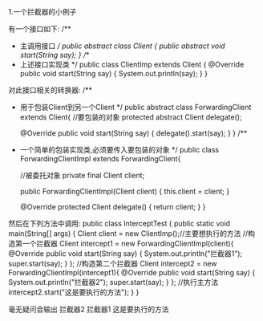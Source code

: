 1.一个拦截器的小例子

有一个接口如下:
/**
 * 主调用接口
 */
public abstract class Client {
    public abstract void start(String say);
}
/**
 * 上述接口实现类
 */
public class ClientImp extends Client {
    @Override
    public void start(String say) {
        System.out.println(say);
    }
}

对此接口相关的转换器:
/**
 * 用于包装Client到另一个Client
 */
public abstract class ForwardingClient extends Client{
    //要包装的对象
    protected abstract Client delegate();

    @Override
    public void start(String say) {
        delegate().start(say);
    }
}
/**
 * 一个简单的包装实现类,必须要传入要包装的对象
 */
public class ForwardingClientImpl extends ForwardingClient{

    //被委托对象
    private final Client client;

    public ForwardingClientImpl(Client client) {
        this.client = client;
    }

    @Override
    protected Client delegate() {
        return client;
    }
}

然后在下列方法中调用:
public class InterceptTest {
    public static void main(String[] args) {
        Client client = new ClientImp();//主要想执行的方法
        //构造第一个拦截器
        Client intercept1 = new ForwardingClientImpl(client){
            @Override
            public void start(String say) {
                System.out.println("拦截器1");
                super.start(say);
            }
        };
        //构造第二个拦截器
        Client intercept2 = new ForwardingClientImpl(intercept1){
            @Override
            public void start(String say) {
                System.out.println("拦截器2");
                super.start(say);
            }
        };
        //执行主方法
        intercept2.start("这是要执行的方法");
    }
}

毫无疑问会输出
拦截器2
拦截器1
这是要执行的方法